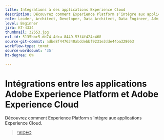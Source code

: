 ```yaml
---
title: Intégrations à des applications Experience Cloud
description: Découvrez comment Experience Platform s’intègre aux applications Experience Cloud.
role: Leader, Architect, Developer, Data Architect, Data Engineer, Admin, User
level: Beginner
jira: KT-4334
thumbnail: 32553.jpg
exl-id: 5135bbc5-dd74-4dca-8449-53f4f424c468
source-git-commit: adbe8f4476340abddebbf9231e3dde44ba328063
workflow-type: tm+mt
source-wordcount: '35'
ht-degree: 0%

---
```


# Intégrations entre les applications Adobe Experience Platform et Adobe Experience Cloud

Découvrez comment Experience Platform s’intègre aux applications Experience Cloud.

>[!VIDEO](https://video.tv.adobe.com/v/32553?quality=12&learn=on)


